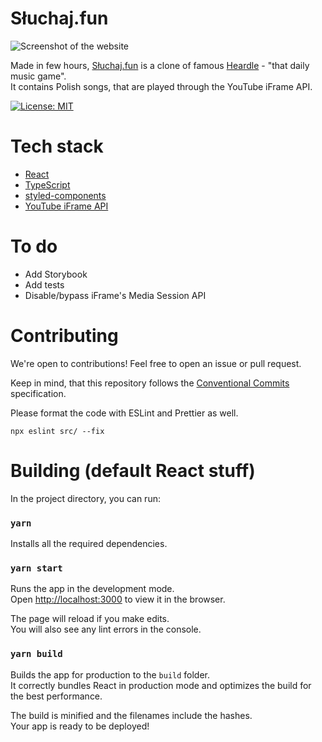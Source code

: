 # Słuchaj.fun

![Screenshot of the website](https://i.imgur.com/PnLgjWQ.png)

Made in few hours, [Słuchaj.fun](https://sluchaj.fun) is a clone of famous [Heardle](https://heardle.app) - "that daily music game". <br />
It contains Polish songs, that are played through the YouTube iFrame API.

[![License: MIT](https://img.shields.io/badge/License-MIT-yellow.svg)](https://opensource.org/licenses/MIT)

# Tech stack

- [React](https://reactjs.org)
- [TypeScript](https://www.typescriptlang.org)
- [styled-components](https://styled-components.com)
- [YouTube iFrame API](https://developers.google.com/youtube/iframe_api_reference)

# To do

- Add Storybook
- Add tests
- Disable/bypass iFrame's Media Session API

# Contributing

We're open to contributions! Feel free to open an issue or pull request.

Keep in mind, that this repository follows the [Conventional Commits](https://conventionalcommits.org/) specification.

Please format the code with ESLint and Prettier as well.

`npx eslint src/ --fix`

# Building (default React stuff)

In the project directory, you can run:

### `yarn`

Installs all the required dependencies.

### `yarn start`

Runs the app in the development mode.\
Open [http://localhost:3000](http://localhost:3000) to view it in the browser.

The page will reload if you make edits.\
You will also see any lint errors in the console.

### `yarn build`

Builds the app for production to the `build` folder.\
It correctly bundles React in production mode and optimizes the build for the best performance.

The build is minified and the filenames include the hashes.\
Your app is ready to be deployed!
